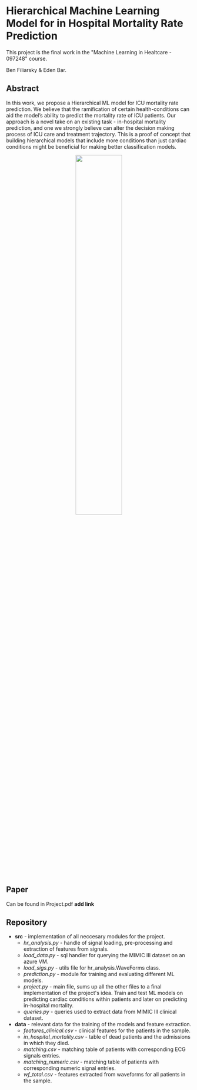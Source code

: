 # Hierarchical Machine Learning Model for in Hospital Mortality Rate Prediction
This project is the final work in the "Machine Learning in Healtcare - 097248" course.

Ben Filiarsky & Eden Bar.

## Abstract
In this work, we propose a Hierarchical ML model for ICU mortality rate prediction. We believe that the ramification of certain health-conditions can aid the model’s ability to predict the mortality rate of ICU patients. Our approach is a novel take on an existing task - in-hospital mortality prediction, and one we strongly believe can alter the decision making process of ICU care and treatment trajectory. This is a proof of concept that building hierarchical models that include more conditions than just cardiac conditions might be beneficial for making better classification models.

<p align="center">
<img align="center" src="https://user-images.githubusercontent.com/74211354/98663062-444aad80-2351-11eb-9d5a-c09be1edfaf3.png" width="50%"></img>
</p>

## Paper
Can be found in Project.pdf **add link**

## Repository 
* **src** - implementation of all neccesary modules for the project.
  * _hr_analysis.py_ - handle of signal loading, pre-processing and extraction of features from signals.
  * _load_data.py_ - sql handler for querying the MIMIC III dataset on an azure VM.
  * _load_sigs.py_ - utils file for hr_analysis.WaveForms class.
  * _prediction.py_ - module for training and evaluating different ML models.
  * _project.py_ - main file, sums up all the other files to a final implementation of the project's idea. Train and test ML models on predicting cardiac conditions within patients and later on predicting in-hospital mortality.
  * _queries.py_ - queries used to extract data from MIMIC III clinical dataset.
* **data** - relevant data for the training of the models and feature extraction.
  * _features_clinical.csv_ - clinical features for the patients in the sample.
  * _in_hospital_mortality.csv_ - table of dead patients and the admissions in which they died.
  * _matching.csv_ - matching table of patients with corresponding ECG signals entries.
  * _matching_numeric.csv_ - matching table of patients with corresponding numeric signal entries.
  * _wf_total.csv_ - features extracted from waveforms for all patients in the sample.

